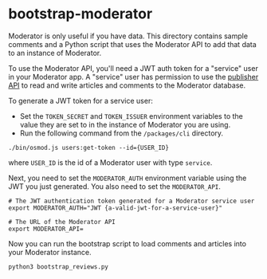 # bootstrap-moderator

Moderator is only useful if you have data. This directory contains sample comments
and a Python script that uses the Moderator API to add that data to an instance
of Moderator.

To use the Moderator API, you'll need a JWT auth token for a "service" user in
your Moderator app. A "service" user has permission to use the
[publisher API](../docs/osmod_publisher_api.md) to read and write articles and
comments to the Moderator database.

To generate a JWT token for a service user:

* Set the `TOKEN_SECRET` and `TOKEN_ISSUER` environment variables to the value
they are set to in the instance of Moderator you are using.
* Run the following command from the `/packages/cli` directory.

```
./bin/osmod.js users:get-token --id={USER_ID}
```

where `USER_ID` is the id of a Moderator user with type `service`.

Next, you need to set the `MODERATOR_AUTH` environment variable using the JWT
you just generated. You also need to set the `MODERATOR_API`.

```shell
# The JWT authentication token generated for a Moderator service user
export MODERATOR_AUTH="JWT {a-valid-jwt-for-a-service-user}"

# The URL of the Moderator API
export MODERATOR_API=
```

Now you can run the bootstrap script to load comments and articles into your Moderator
instance.
```
python3 bootstrap_reviews.py
```
